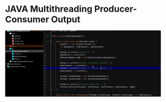 # JAVA Multithreading Producer-Consumer Output

![Output](https://raw.githubusercontent.com/ritzacco/AU-July-2020-Batch2/master/JAVA%20Multithreading%20-%20Morning/multioutputGIF.gif)
